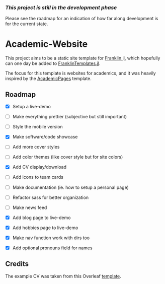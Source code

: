 ### _This project is still in the development phase_

Please see the roadmap for an indication of how far along development is for the current state.

# Academic-Website

This project aims to be a static site template for [Franklin.jl](https://github.com/tlienart/Franklin.jl), which hopefully can one day be added to [FranklinTemplates.jl](https://github.com/tlienart/FranklinTemplates.jl).

The focus for this template is websites for academics, and it was heavily inspired by the [AcademicPages](https://github.com/academicpages/academicpages.github.io) template.

## Roadmap

- [x] Setup a live-demo
- [ ] Make everything prettier (subjective but still important)
- [ ] Style the mobile version
- [x] Make software/code showcase
- [ ] Add more cover styles
- [ ] Add color themes (like cover style but for site colors)
- [x] Add CV display/download
- [ ] Add icons to team cards
- [ ] Make documentation (ie. how to setup a personal page)
- [ ] Refactor sass for better organization
- [ ] Make news feed
- [x] Add blog page to live-demo
- [x] Add hobbies page to live-demo
- [x] Make nav function work with dirs too
- [x] Add optional pronouns field for names


## Credits

The example CV was taken from this Overleaf [template](https://www.overleaf.com/latex/templates/a-customised-curve-cv/mvmbhkwsnmwv).